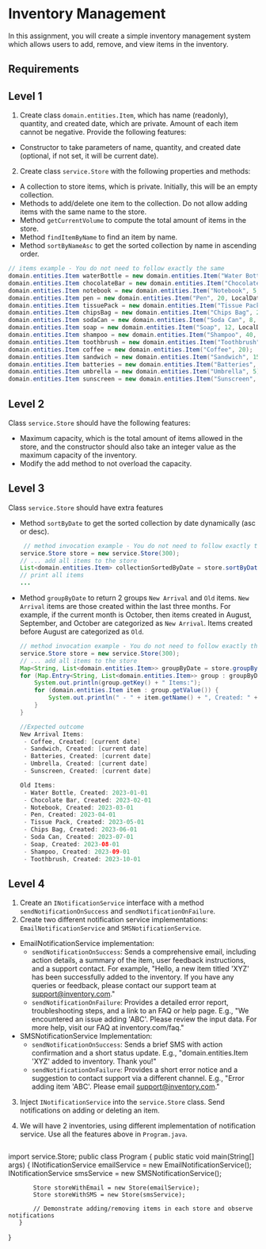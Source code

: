 # Inventory Management

In this assignment, you will create a simple inventory management system which allows users to add, remove, and view items in the inventory.

## Requirements

## Level 1

1. Create class `domain.entities.Item`, which has name (readonly), quantity, and created date, which are private. Amount of each item cannot be negative. Provide the following features:

- Constructor to take parameters of name, quantity, and created date (optional, if not set, it will be current date).

2. Create class `service.Store` with the following properties and methods:

- A collection to store items, which is private. Initially, this will be an empty collection.
- Methods to add/delete one item to the collection. Do not allow adding items with the same name to the store.
- Method `getCurrentVolume` to compute the total amount of items in the store.
- Method `findItemByName` to find an item by name.
- Method `sortByNameAsc` to get the sorted collection by name in ascending order.

```java
// items example - You do not need to follow exactly the same
domain.entities.Item waterBottle = new domain.entities.Item("Water Bottle", 10, LocalDate.of(2023, 1, 1));
domain.entities.Item chocolateBar = new domain.entities.Item("Chocolate Bar", 15, LocalDate.of(2023, 2, 1));
domain.entities.Item notebook = new domain.entities.Item("Notebook", 5, LocalDate.of(2023, 3, 1));
domain.entities.Item pen = new domain.entities.Item("Pen", 20, LocalDate.of(2023, 4, 1));
domain.entities.Item tissuePack = new domain.entities.Item("Tissue Pack", 30, LocalDate.of(2023, 5, 1));
domain.entities.Item chipsBag = new domain.entities.Item("Chips Bag", 25, LocalDate.of(2023, 6, 1));
domain.entities.Item sodaCan = new domain.entities.Item("Soda Can", 8, LocalDate.of(2023, 7, 1));
domain.entities.Item soap = new domain.entities.Item("Soap", 12, LocalDate.of(2023, 8, 1));
domain.entities.Item shampoo = new domain.entities.Item("Shampoo", 40, LocalDate.of(2023, 9, 1));
domain.entities.Item toothbrush = new domain.entities.Item("Toothbrush", 50, LocalDate.of(2023, 10, 1));
domain.entities.Item coffee = new domain.entities.Item("Coffee", 20);
domain.entities.Item sandwich = new domain.entities.Item("Sandwich", 15);
domain.entities.Item batteries = new domain.entities.Item("Batteries", 10);
domain.entities.Item umbrella = new domain.entities.Item("Umbrella", 5);
domain.entities.Item sunscreen = new domain.entities.Item("Sunscreen", 8);
```

## Level 2

Class `service.Store` should have the following features:

- Maximum capacity, which is the total amount of items allowed in the store, and the constructor should also take an integer value as the maximum capacity of the inventory.
- Modify the add method to not overload the capacity.

## Level 3

Class `service.Store` should have extra features

- Method `sortByDate` to get the sorted collection by date dynamically (asc or desc).
  ```java
   // method invocation example - You do not need to follow exactly the same
  service.Store store = new service.Store(300);
  // ... add all items to the store
  List<domain.entities.Item> collectionSortedByDate = store.sortByDate(SortOrder.DESC);
  // print all items
  ...
  ```
- Method `groupByDate` to return 2 groups `New Arrival` and `Old` items. `New Arrival` items are those created within the last three months. For example, if the current month is October, then items created in August, September, and October are categorized as `New Arrival`. Items created before August are categorized as `Old`.

  ```java
  // method invocation example - You do not need to follow exactly the same
  service.Store store = new service.Store(300);
  // ... add all items to the store
  Map<String, List<domain.entities.Item>> groupByDate = store.groupByDate();
  for (Map.Entry<String, List<domain.entities.Item>> group : groupByDate.entrySet()) {
      System.out.println(group.getKey() + " Items:");
      for (domain.entities.Item item : group.getValue()) {
          System.out.println(" - " + item.getName() + ", Created: " + item.getCreatedDate().toString());
      }
  }

  //Expected outcome
  New Arrival Items:
   - Coffee, Created: [current date]
   - Sandwich, Created: [current date]
   - Batteries, Created: [current date]
   - Umbrella, Created: [current date]
   - Sunscreen, Created: [current date]

  Old Items:
   - Water Bottle, Created: 2023-01-01
   - Chocolate Bar, Created: 2023-02-01
   - Notebook, Created: 2023-03-01
   - Pen, Created: 2023-04-01
   - Tissue Pack, Created: 2023-05-01
   - Chips Bag, Created: 2023-06-01
   - Soda Can, Created: 2023-07-01
   - Soap, Created: 2023-08-01
   - Shampoo, Created: 2023-09-01
   - Toothbrush, Created: 2023-10-01
  ```
  
## Level 4

1. Create an `INotificationService` interface with a method `sendNotificationOnSuccess` and `sendNotificationOnFailure`.
2. Create two different notification service implementations: `EmailNotificationService` and `SMSNotificationService`.
  - EmailNotificationService implementation:
    - `sendNotificationOnSuccess`: Sends a comprehensive email, including action details, a summary of the item, user feedback instructions, and a support contact. For example, "Hello, a new item titled 'XYZ' has been successfully added to the inventory. If you have any queries or feedback, please contact our support team at support@inventory.com."
    - `sendNotificationOnFailure`: Provides a detailed error report, troubleshooting steps, and a link to an FAQ or help page. E.g., "We encountered an issue adding 'ABC'. Please review the input data. For more help, visit our FAQ at inventory.com/faq."
  - SMSNotificationService Implementation:
    - `sendNotificationOnSuccess`: Sends a brief SMS with action confirmation and a short status update. E.g., "domain.entities.Item 'XYZ' added to inventory. Thank you!"
    - `sendNotificationOnFailure`: Provides a short error notice and a suggestion to contact support via a different channel. E.g., "Error adding item 'ABC'. Please email support@inventory.com."
3. Inject `INotificationService` into the `service.Store` class. Send notifications on adding or deleting an item.
4. We will have 2 inventories, using different implementation of notification service. Use all the features above in `Program.java`.

   ```java
import service.Store;    public class Program {
       public static void main(String[] args) {
           INotificationService emailService = new EmailNotificationService();
           INotificationService smsService = new SMSNotificationService();

           Store storeWithEmail = new Store(emailService);
           Store storeWithSMS = new Store(smsService);

           // Demonstrate adding/removing items in each store and observe notifications
       }
   }
   ```

